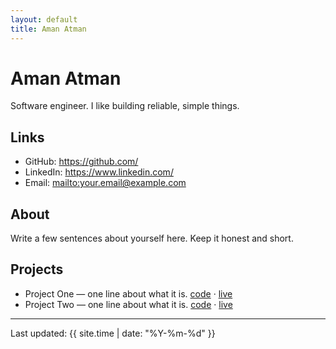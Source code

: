 ```yaml
---
layout: default
title: Aman Atman
---
```


# Aman Atman

Software engineer. I like building reliable, simple things.

## Links

- GitHub: <https://github.com/>
- LinkedIn: <https://www.linkedin.com/>
- Email: <mailto:your.email@example.com>

## About

Write a few sentences about yourself here. Keep it honest and short.

## Projects

- Project One — one line about what it is. [code](#) · [live](#)
- Project Two — one line about what it is. [code](#) · [live](#)

---

Last updated: {{ site.time | date: "%Y-%m-%d" }}

